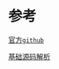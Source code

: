 # 参考

[官方`github`](https://github.com/ben-manes/caffeine/wiki)

[基础源码解析](https://blog.csdn.net/l_dongyang/article/details/123294062)